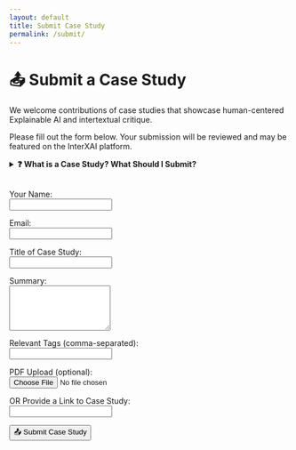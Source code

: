 ```yaml
---
layout: default
title: Submit Case Study
permalink: /submit/
---
```


# 📤 Submit a Case Study

We welcome contributions of case studies that showcase human-centered Explainable AI and intertextual critique.

Please fill out the form below. Your submission will be reviewed and may be featured on the InterXAI platform.

<details>
  <summary><strong>❓ What is a Case Study? What Should I Submit?</strong></summary>
  <div style="margin-top: 1rem;">
    <p>A <strong>case study</strong> is a real or hypothetical example that illustrates how human-centered explainability and intertextual critique can be applied in AI contexts.</p>

    <h4>✅ Why Submit?</h4>
    <ul>
      <li>Build a diverse gallery of applied examples</li>
      <li>Highlight community innovations</li>
      <li>Stimulate new research and applications</li>
    </ul>

    <h4>📝 What to Include</h4>
    <ul>
      <li><strong>Title</strong> of your case study</li>
      <li><strong>Summary:</strong> What is it about? What model or dataset did you use?</li>
      <li><strong>Tags:</strong> E.g., "GPT-4, ethics, metaphor, SHAP, literary analysis"</li>
      <li><strong>Link or Upload:</strong> Submit your work as a PDF or a link (Google Doc, blog, GitHub, etc.)</li>
    </ul>

    <h4>📌 Tips</h4>
    <ul>
      <li>Showcase how a model was explained, critiqued, or reinterpreted</li>
      <li>Include visuals or commentary if possible</li>
      <li>You don’t have to be an expert—student work, exploratory ideas, and reflections are welcome!</li>
    </ul>
  </div>
</details>

<br>

<form name="case-study-submission" method="POST" enctype="multipart/form-data" data-netlify="true" netlify-honeypot="bot-field" action="/thank-you/">
  <input type="hidden" name="form-name" value="case-study-submission" />

  <p style="display:none">
    <label>Don’t fill this out if you’re human: <input name="bot-field" /></label>
  </p>

  <p><label>Your Name:<br><input type="text" name="name" required></label></p>

  <p><label>Email:<br><input type="email" name="email" required></label></p>

  <p><label>Title of Case Study:<br><input type="text" name="title" required></label></p>

  <p><label>Summary:<br><textarea name="summary" rows="5" required></textarea></label></p>

  <p><label>Relevant Tags (comma-separated):<br><input type="text" name="tags"></label></p>

  <p><label>PDF Upload (optional):<br><input type="file" name="attachment" accept=".pdf,.doc,.docx,.txt,.md"></label></p>

  <p><label>OR Provide a Link to Case Study:<br><input type="url" name="link"></label></p>

  <p><button type="submit">📤 Submit Case Study</button></p>
</form>
